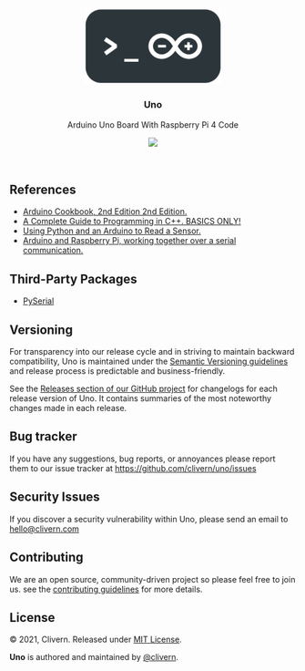 <p align="center">
    <img src="https://raw.githubusercontent.com/Clivern/Uno/main/assets/logo.png?v=0.1.0" width="240" />
    <h3 align="center">Uno</h3>
    <p align="center">Arduino Uno Board With Raspberry Pi 4 Code</p>
    <p align="center">
        <a href="https://github.com/Clivern/Uno/blob/master/LICENSE">
            <img src="https://img.shields.io/badge/LICENSE-MIT-orange.svg">
        </a>
    </p>
</p>
<br/>


## References

- [Arduino Cookbook, 2nd Edition 2nd Edition.](https://www.amazon.com/Arduino-Cookbook-2nd-Michael-Margolis/dp/1449313876)
- [A Complete Guide to Programming in C++. BASICS ONLY!](https://www.amazon.com/Complete-Guide-Programming-Title-Demand/dp/0763718173)
- [Using Python and an Arduino to Read a Sensor.](https://pythonforundergradengineers.com/python-arduino-potentiometer.html)
- [Arduino and Raspberry Pi, working together over a serial communication.](https://www.youtube.com/watch?v=nh5geiIDqjA)

## Third-Party Packages

- [PySerial](https://github.com/pyserial/pyserial)


## Versioning

For transparency into our release cycle and in striving to maintain backward compatibility, Uno is maintained under the [Semantic Versioning guidelines](https://semver.org/) and release process is predictable and business-friendly.

See the [Releases section of our GitHub project](https://github.com/clivern/uno/releases) for changelogs for each release version of Uno. It contains summaries of the most noteworthy changes made in each release.


## Bug tracker

If you have any suggestions, bug reports, or annoyances please report them to our issue tracker at https://github.com/clivern/uno/issues


## Security Issues

If you discover a security vulnerability within Uno, please send an email to [hello@clivern.com](mailto:hello@clivern.com)


## Contributing

We are an open source, community-driven project so please feel free to join us. see the [contributing guidelines](CONTRIBUTING.md) for more details.


## License

© 2021, Clivern. Released under [MIT License](https://opensource.org/licenses/mit-license.php).

**Uno** is authored and maintained by [@clivern](http://github.com/clivern).

